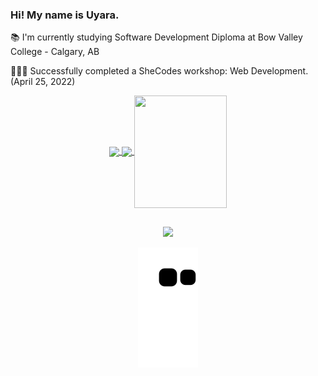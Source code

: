 
<h3> Hi! My name is Uyara. </h1>

<p>📚  I'm currently studying Software Development Diploma at Bow Valley College - Calgary, AB </p>
<p>👩🏾‍💻  Successfully completed a SheCodes workshop: Web Development. (April 25, 2022)</p>

  <div align="center">
  <a href="https://github.com/uyaramm">
  <img height="180em"   align="center" src="https://github-readme-stats.vercel.app/api?username=uyaramm&show_icons=true&theme=react&include_all_commits=true&count_private=true"/>
  <img height="180em"  align="center" src="https://github-readme-stats.vercel.app/api/top-langs/?username=uyaramm&layout=compact&langs_count=7&theme=react" />
  <img align="center" width="148" height="180" src="https://media1.tenor.com/images/68e8337fb4eb7e40645d832c64762a8b/tenor.gif?itemid=19443613">
</div>
 
  ##

<div align="center">
  <a href="https://www.linkedin.com/in/uyara-martins-montovaneli-3238a6254/" target="_blank"><img src="https://img.shields.io/badge/-LinkedIn-%230077B5?style=for-the-badge&logo=linkedin&logoColor=white" target="_blank"></a> 
 
  ![Snake animation](https://github.com/uyaramm/uyaramm/blob/output/github-contribution-grid-snake.svg)
 
</div>
